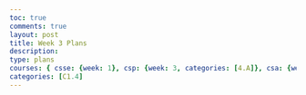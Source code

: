 ```yaml
---
toc: true
comments: true
layout: post
title: Week 3 Plans
description: 
type: plans
courses: { csse: {week: 1}, csp: {week: 3, categories: [4.A]}, csa: {week: 0} }
categories: [C1.4]
---
```



